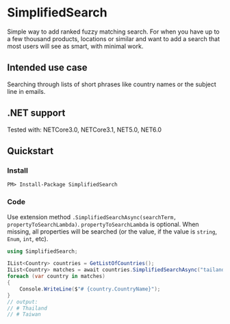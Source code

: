 # SimplifiedSearch
Simple way to add ranked fuzzy matching search.
For when you have up to a few thousand products, locations or similar and want to add a search that most users will see as smart, with minimal work.
## Intended use case
Searching through lists of short phrases like country names or the subject line in emails.
## .NET support
Tested with: NETCore3.0, NETCore3.1, NET5.0, NET6.0
## Quickstart
### Install
`PM> Install-Package SimplifiedSearch`
### Code
Use extension method `.SimplifiedSearchAsync(searchTerm, propertyToSearchLambda)`.
`propertyToSearchLambda` is optional. When missing, all properties will be searched (or the value, if the value is `string`, `Enum`, `int`, etc).
```csharp
using SimplifiedSearch;

IList<Country> countries = GetListOfCountries();
IList<Country> matches = await countries.SimplifiedSearchAsync("tailand", x => x.CountryName);
foreach (var country in matches)
{
    Console.WriteLine($"# {country.CountryName}");
}
// output:
// # Thailand
// # Taiwan
```
